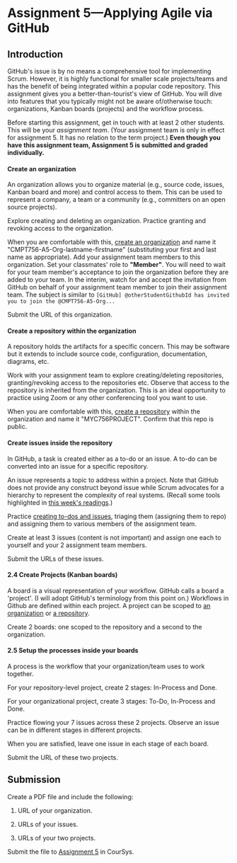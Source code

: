 # Assignment 5&mdash;Applying Agile via GitHub

## Introduction

GitHub's issue is by no means a comprehensive tool for implementing Scrum. However, it is highly functional for smaller scale projects/teams and has the benefit of being integrated within a popular code repository. This assignment gives you a better-than-tourist's view of GitHub. You will dive into features that you typically might not be aware of/otherwise touch: organizations, Kanban boards (projects) and the workflow process.

Before starting this assignment, get in touch with at least 2 other students. This will be your *assignment team*. (Your assignment team is only in effect for  assignment 5. It has no relation to the term project.) **Even though you have this assignment team, Assignment 5 is submitted and graded individually.**

#### Create an organization

An organization allows you to organize material (e.g., source code, issues, Kanban board and more) and control access to them. This can be used to represent a company, a team or a community (e.g., committers on an open source projects).

Explore creating and deleting an organization. Practice granting and revoking access to the organization.

When you are comfortable with this, [create an organization](https://docs.github.com/en/enterprise/2.16/admin/user-management/creating-organizations) and name it "CMPT756-A5-Org-lastname-firstname" (substituting your first and last name as appropriate). Add your assignment team members to this organization. Set your classmates' role to **"Member"**. You will need to wait for your team member's acceptance to join the organization before they are added to your team. In the interim, watch for and accept the invitation from GitHub on behalf of your assignment team member to join their assignment team. The subject is similar to `[GitHub] @otherStudentGithubId has invited you to join the @CMPT756-A5-Org...`

Submit the URL of this organization.

#### Create a repository within the organization

A repository holds the artifacts for a specific concern. This may be software but it extends to include source code, configuration, documentation, diagrams, etc.

Work with your assignment team to explore creating/deleting repositories, granting/revoking access to the repositories etc. Observe that access to the repository is inherited from the organization. This is an ideal opportunity to practice using Zoom or any other conferencing tool you want to use.

When you are comfortable with this, [create a repository](https://docs.github.com/en/github/creating-cloning-and-archiving-repositories/creating-a-new-repository) within the organization and name it "MYC756PROJECT". Confirm that this repo is public. 

#### Create issues inside the repository

In GitHub, a task is created either as a to-do or an issue. A to-do can be converted into an issue for a specific repository.

An issue represents a topic to address within a project. Note that GitHub does not provide any construct beyond issue while Scrum advocates for a hierarchy to represent the complexity of real systems. (Recall some tools highlighted in [this week's readings](https://scp756-221.github.io/course-site/#/r5?embedded=true&hidegitlink=true).)

Practice [creating to-dos and issues](https://docs.github.com/en/github/managing-your-work-on-github/creating-an-issue), triaging them (assigning them to repo) and assigning them to various members of the assignment team.

Create at least 3 issues (content is not important) and assign one each to yourself and your 2 assignment team members.

Submit the URLs of these issues.


#### 2.4 Create Projects (Kanban boards)

A board is a visual representation of your workflow. GitHub calls a board a 'project'. (I will adopt GitHub's terminology from this point on.) Workflows in Github are defined within each project. A project can be scoped to [an organization](https://docs.github.com/en/github/managing-your-work-on-github/creating-a-project-board#creating-an-organization-wide-project-board) or [a repository](https://docs.github.com/en/github/managing-your-work-on-github/creating-a-project-board#creating-a-repository-project-board).

Create 2 boards: one scoped to the repository and a second to the organization.

#### 2.5 Setup the processes inside your boards

A process is the workflow that your organization/team uses to work together.

For your repository-level project, create 2 stages: In-Process and Done.

For your organizational project, create 3 stages: To-Do, In-Process and Done.

Practice flowing your 7 issues across these 2 projects. Observe an issue can be in different stages in different projects.

When you are satisfied, leave one issue in each stage of each board.

Submit the URL of these two projects.


## Submission

Create a PDF file and include the following:

1. URL of your organization.

2. URLs of your issues.

3. URLs of your two projects.


Submit the file to [Assignment 5](https://coursys.sfu.ca/2022sp-cmpt-756-g1/+a5/) in CourSys.
